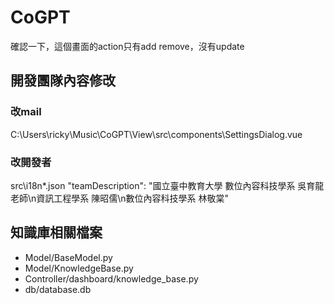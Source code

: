 # CoGPT
確認一下，這個畫面的action只有add remove，沒有update


## 開發團隊內容修改
### 改mail
C:\Users\ricky\Music\CoGPT\View\src\components\SettingsDialog.vue

### 改開發者
src\i18n\*.json
"teamDescription": "國立臺中教育大學 數位內容科技學系 吳育龍老師\n資訊工程學系 陳昭儒\n數位內容科技學系 林敬棠"

## 知識庫相關檔案
- Model/BaseModel.py
- Model/KnowledgeBase.py
- Controller/dashboard/knowledge_base.py
- db/database.db
